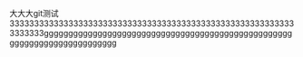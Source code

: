 大大大git测试
33333333333333333333333333333333333333333333333333333333333333333ggggggggggggggggggggggggggggggggggggggggggggggggggggggggggggggggggggggggg

